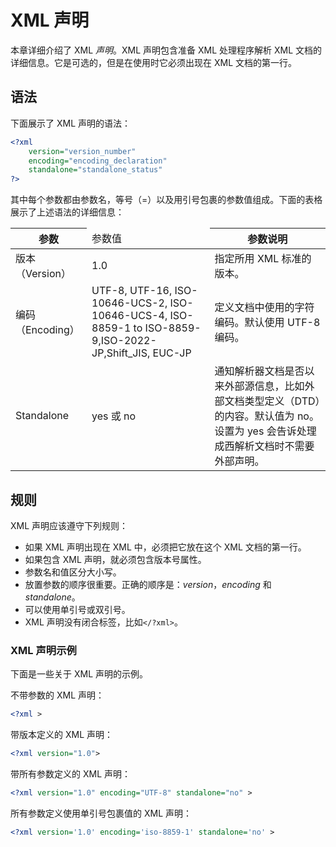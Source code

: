 # XML 声明

本章详细介绍了 XML _声明_。XML 声明包含准备 XML 处理程序解析 XML 文档的详细信息。它是可选的，但是在使用时它必须出现在 XML 文档的第一行。

## 语法

下面展示了 XML 声明的语法：

```xml
<?xml
	version="version_number"
	encoding="encoding_declaration"
	standalone="standalone_status"
?>
```

其中每个参数都由参数名，等号（=）以及用引号包裹的参数值组成。下面的表格展示了上述语法的详细信息：

<table>
	<thead>
		<tr>
			<th>参数</th>
			<td>参数值</td>
			<th>参数说明</th>
		</tr>
	</thead>
	<tbody>
		<tr>
			<td>版本（Version）</td>
			<td>1.0</td>
			<td>指定所用 XML 标准的版本。</td>
		</tr>
		<tr>
			<td>编码（Encoding）</td>
			<td>UTF-8, UTF-16, ISO-10646-UCS-2, ISO-10646-UCS-4, ISO-8859-1 to ISO-8859-9,ISO-2022-JP,Shift_JIS, EUC-JP</td>
			<td>定义文档中使用的字符编码。默认使用 UTF-8 编码。</td>
		</tr>
		<tr>
			<td>Standalone</td>
			<td>yes 或 no</td>
			<td>通知解析器文档是否以来外部源信息，比如外部文档类型定义（DTD）的内容。默认值为 no。设置为 yes 会告诉处理成西解析文档时不需要外部声明。</td>
		</tr>
	</tbody>
</table>

## 规则

XML 声明应该遵守下列规则：

- 如果 XML 声明出现在 XML 中，必须把它放在这个 XML 文档的第一行。
- 如果包含 XML 声明，就必须包含版本号属性。
- 参数名和值区分大小写。
- 放置参数的顺序很重要。正确的顺序是：_version_，_encoding_ 和 _standalone_。
- 可以使用单引号或双引号。
- XML 声明没有闭合标签，比如`</?xml>`。

### XML 声明示例

下面是一些关于 XML 声明的示例。

不带参数的 XML 声明：

```xml
<?xml >
```

带版本定义的 XML 声明：

```xml
<?xml version="1.0">
```

带所有参数定义的 XML 声明：

```xml
<?xml version="1.0" encoding="UTF-8" standalone="no" >
```

所有参数定义使用单引号包裹值的 XML 声明：

```xml
<?xml version='1.0' encoding='iso-8859-1' standalone='no' >
```